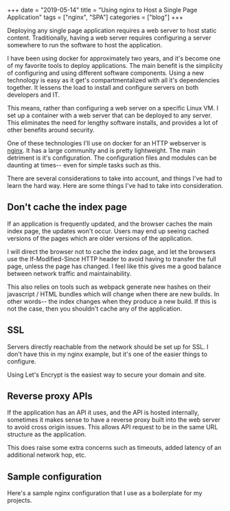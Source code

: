 +++ 
date = "2019-05-14"
title = "Using nginx to Host a Single Page Application"
tags = ["nginx", "SPA"]
categories = ["blog"]
+++

Deploying any single page application requires a web server to host static content. Traditionally, having a web server requires configuring a server somewhere to run the software to host the application.

I have been using docker for approximately two years, and it's become one of my favorite tools to deploy applications.  The main benefit is the simplicity of configuring and using different software components.  Using a new technology is easy as it get's compartmentalized with all it's dependencies together.  It lessens the load to install and configure servers on both developers and IT.

This means, rather than configuring a web server on a specific Linux VM.  I set up a container with a web server that can be deployed to any server.  This eliminates the need for lengthy software installs, and provides a lot of other benefits around security.

One of these technologies I'll use on docker for an HTTP webserver is [nginx](www.nginx.com).  It has a large community and is pretty lightweight.  The main detriment is it's configuration.  The configuration files and modules can be daunting at times-- even for simple tasks such as this.  

There are several considerations to take into account, and things I've had to learn the hard way.  Here are some things I've had to take into consideration.

## Don't cache the index page

If an application is frequently updated, and the browser caches the main index page, the updates won't occur.  Users may end up seeing cached versions of the pages which are older versions of the application. 

I will direct the browser not to cache the index page, and let the browsers use the If-Modified-Since HTTP header to avoid having to transfer the full page, unless the page has changed.  I feel like this gives me a good balance between network traffic and maintainability.

This also relies on tools such as webpack generate new hashes on their javascript / HTML bundles which will change when there are new builds.  In other words-- the index changes when they produce a new build.  If this is not the case, then you shouldn't cache any of the application.

## SSL

Servers directly reachable from the network should be set up for SSL.  I don't have this in my nginx example, but it's one of the easier things to configure.

Using Let's Encrypt is the easiest way to secure your domain and site.

## Reverse proxy APIs

If the application has an API it uses, and the API is hosted internally, sometimes it makes sense to have a reverse proxy built into the web server to avoid cross origin issues.  This allows API request to be in the same URL structure as the application.

This does raise some extra concerns such as timeouts, added latency of an additional network hop, etc.  

## Sample configuration 

Here's a sample nginx configuration that I use as a boilerplate for my projects.

<script src="https://gist.github.com/jerhon/827bd0a7d33784f0de90088f0536a373.js"></script>